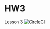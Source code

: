# HW3
Lesson 3
[![CircleCI](https://circleci.com/<VCS>/<Home>/<HomeWork3>.svg?style=shield&circle-token=<d064ff0d091bfa04219d15f54f413fcc1c0cd2bb>)](<	/appveyor/build/:user/:repo>)
